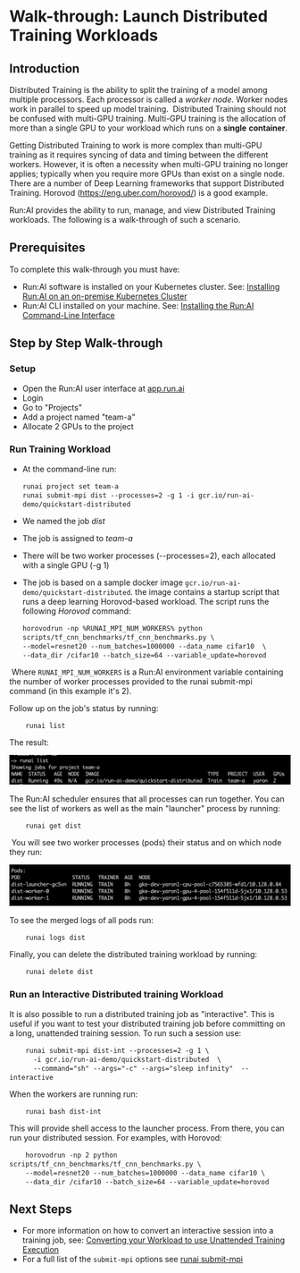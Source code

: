 # Walk-through: Launch Distributed Training Workloads

## Introduction

Distributed Training is the ability to split the training of a model among multiple processors. Each processor is called a _worker node_.&nbsp;Worker nodes work in parallel to speed up model training.&nbsp; Distributed Training should not be confused with multi-GPU training. Multi-GPU training is the allocation of more than a single GPU&nbsp;to your workload which runs on a __single__ __container__.

Getting Distributed Training to work is more complex than multi-GPU training as it requires syncing of data and timing between the different workers. However, it is often a necessity when multi-GPU training no longer applies; typically when you require more GPUs than exist on a single node. There are a number of Deep Learning frameworks that support Distributed Training. Horovod (<https://eng.uber.com/horovod/>) is a good example.

Run:AI provides the ability to run, manage, and view Distributed Training workloads. The following is a walk-through of such a scenario.

## Prerequisites&nbsp;

To complete this walk-through you must have:

*   Run:AI software is installed on your Kubernetes cluster. See: [Installing Run:AI on an on-premise Kubernetes Cluster](../../Administrator/Cluster-Setup/cluster-install.md)
*   Run:AI CLI installed on your machine. See: [Installing the Run:AI Command-Line Interface](../../Administrator/Researcher-Setup/Installing-the-Run-AI-Command-Line-Interface.md)

## Step by Step Walk-through

### Setup

*   Open the Run:AI user interface at [app.run.ai](https://app.run.ai)
*   Login
*   Go to "Projects"
*   Add a project named "team-a"
*   Allocate 2 GPUs to the project

### Run Training Workload

*   At the command-line run:

        runai project set team-a 
        runai submit-mpi dist --processes=2 -g 1 -i gcr.io/run-ai-demo/quickstart-distributed 

*   We named the job _dist_
*   The job is assigned to _team-a_
*   There will be two worker processes (--processes=2), each allocated with a single GPU (-g 1)
*   The job is based on a sample docker image ``gcr.io/run-ai-demo/quickstart-distributed``. the image contains a startup script that runs a deep learning Horovod-based workload. The script runs the following _Horovod_ command:

        horovodrun -np %RUNAI_MPI_NUM_WORKERS% python scripts/tf_cnn_benchmarks/tf_cnn_benchmarks.py \
        --model=resnet20 --num_batches=1000000 --data_name cifar10  \
        --data_dir /cifar10 --batch_size=64 --variable_update=horovod

&nbsp;Where&nbsp;``RUNAI_MPI_NUM_WORKERS`` is a Run:AI environment variable containing the number of worker processes provided to the runai submit-mpi command (in this example it's 2).

Follow up on the job's status by running:

        runai list

The result:

![mceclip11.png](img/mceclip11.png)

The Run:AI scheduler ensures that all processes can run together. You can see the list of workers as well as the main "launcher" process by running:

        runai get dist

&nbsp;You will see two worker processes (pods) their status and on which node they run:

![mceclip12.png](img/mceclip12.png)

To see the merged logs of all pods run:

        runai logs dist

Finally, you can delete the distributed training workload by running:

        runai delete dist

### Run an Interactive Distributed training Workload

It is also possible to run a distributed training job as "interactive". This is useful if you want to test your distributed training job before committing on a long, unattended training session. To run such a session use:&nbsp;

        runai submit-mpi dist-int --processes=2 -g 1 \ 
          -i gcr.io/run-ai-demo/quickstart-distributed  \
          --command="sh" --args="-c" --args="sleep infinity"  --interactive

When the workers are running run:

        runai bash dist-int

This will provide shell access to the launcher process. From there, you can run your distributed session. For examples, with Horovod:

        horovodrun -np 2 python scripts/tf_cnn_benchmarks/tf_cnn_benchmarks.py \
        --model=resnet20 --num_batches=1000000 --data_name cifar10 \
        --data_dir /cifar10 --batch_size=64 --variable_update=horovod

## Next Steps</span>

*   For more information on how to convert an interactive session into a training job, see: [Converting your Workload to use Unattended Training Execution](../best-practices/Converting-your-Workload-to-use-Unattended-Training-Execution.md)
*   For a full list of the ``submit-mpi`` options see [runai submit-mpi](../Command-Line-Interface-API-Reference/runai-submit-mpi.md)

&nbsp;